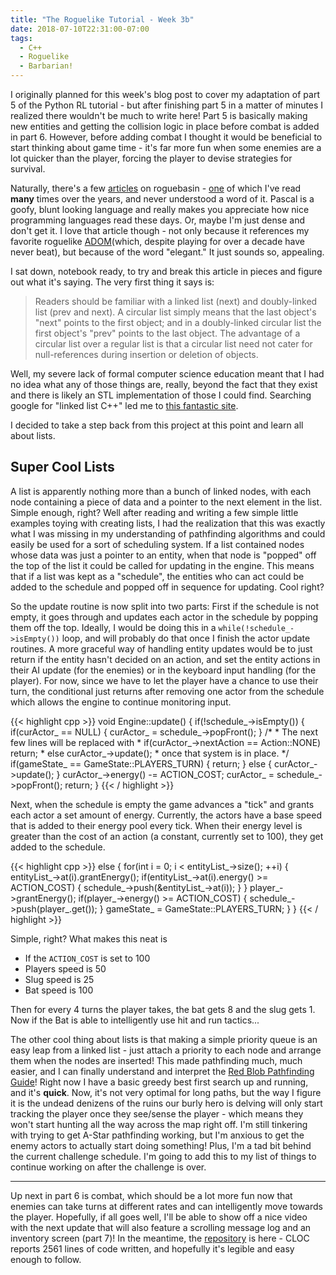 ```yaml
---
title: "The Roguelike Tutorial - Week 3b"
date: 2018-07-10T22:31:00-07:00
tags:
  - C++
  - Roguelike
  - Barbarian!
---
```


I originally planned for this week's blog post to cover my adaptation of part 5 of the Python RL tutorial - but after finishing part 5 in a matter of minutes
I realized there wouldn't be much to write here! Part 5 is basically making new entities and getting the collision logic in place before combat is added in
part 6. However, before adding combat I thought it would be beneficial to start thinking about game time - it's far more fun when some enemies are a lot quicker than
the player, forcing the player to devise strategies for survival. 

Naturally, there's a few [articles](http://www.roguebasin.com/index.php?title=Articles#Time_management) on roguebasin - [one](http://www.roguebasin.com/index.php?title=An_elegant_time-management_system_for_roguelikes)
of which I've read **many** times over the years, and never understood a word of it. Pascal is a goofy, blunt looking language and really makes you appreciate
how nice programming languages read these days. Or, maybe I'm just dense and don't get it. I love that article though - not only because it references my favorite
roguelike [ADOM](https://www.adom.de/home/index.html)(which, despite playing for over a decade have never beat), but because of the word "elegant." It just sounds
so, appealing. 

I sat down, notebook ready, to try and break this article in pieces and figure out what it's saying. The very first thing it says is:

 > Readers should be familiar with a linked list (next) and doubly-linked list (prev and next). A circular list simply means that the last object's "next" points to the first object; and in a doubly-linked circular list the first object's "prev" points to the last object. The advantage of a circular list over a regular list is that a circular list need not cater for null-references during insertion or deletion of objects.

Well, my severe lack of formal computer science education meant that I had no idea what any of those things are, really, beyond the fact that they exist and there
is likely an STL implementation of those I could find. Searching google for "linked list C++" led me to [this fantastic site](https://www.geeksforgeeks.org/data-structures/linked-list/).

I decided to take a step back from this project at this point and learn all about lists.

## Super Cool Lists
A list is apparently nothing more than a bunch of linked nodes, with each node containing a piece of data and a pointer to the next element in the list. Simple
enough, right? Well after reading and writing a few simple little examples toying with creating lists, I had the realization that this was exactly what I was 
missing in my understanding of pathfinding algorithms and could easily be used for a sort of scheduling system. If a list contained nodes whose data was just a
pointer to an entity, when that node is "popped" off the top of the list it could be called for updating in the engine. This means that if a list was kept as 
a "schedule", the entities who can act could be added to the schedule and popped off in sequence for updating. Cool right?

So the update routine is now split into two parts: First if the schedule is not empty, it goes through and updates each actor in the schedule by popping them
off the top. Ideally, I would be doing this in a `while(!schedule_->isEmpty())` loop, and will probably do that once I finish the actor update routines. A more
graceful way of handling entity updates would be to just return if the entity hasn't decided on an action, and set the entity actions in their AI update (for the
enemies) or in the keyboard input handling (for the player). For now,
since we have to let the player have a chance to use their turn, the conditional just returns after removing one actor from the schedule which allows the engine to
continue monitoring input.

{{< highlight cpp >}}
void Engine::update()
{
    if(!schedule_->isEmpty())
    {
        if(curActor_ == NULL)
        {
            curActor_ = schedule_->popFront();
        }
        /*
         * The next few lines will be replaced with
         * if(curActor_->nextAction == Action::NONE) return;
         * else curActor_->update();
         * once that system is in place.
         */
        if(gameState_ == GameState::PLAYERS_TURN)
        {
            return;
        }
        else
        {
            curActor_->update();
        }
        curActor_->energy() -= ACTION_COST;
        curActor_ = schedule_->popFront();
        return;
    }
{{< / highlight >}} 

Next, when the schedule is empty the game advances a "tick" and grants each actor a set amount of energy. Currently, the actors have a base speed that is added
to their energy pool every tick. When their energy level is greater than the cost of an action (a constant, currently set to 100), they get added to the schedule.

{{< highlight cpp >}}
    else
    {
        for(int i = 0; i < entityList_->size(); ++i)
        {
            entityList_->at(i).grantEnergy();
            if(entityList_->at(i).energy() >= ACTION_COST)
            {
                schedule_->push(&entityList_->at(i));
            }
        }
        player_->grantEnergy();
        if(player_->energy() >= ACTION_COST)
        {
            schedule_->push(player_.get());
        }
        gameState_ = GameState::PLAYERS_TURN;
    }
} 
{{< / highlight >}} 

Simple, right? What makes this neat is 

 * If the `ACTION_COST` is set to 100
 * Players speed is 50
 * Slug speed is 25
 * Bat speed is 100

Then for every 4 turns the player takes, the bat gets 8 and the slug gets 1. Now if the Bat is able to intelligently use hit and run tactics...

The other cool thing about lists is that making a simple priority queue is an easy leap from a linked list - just attach a priority to each node and arrange them
when the nodes are inserted! This made pathfinding much, much easier, and I can finally understand and interpret the [Red Blob Pathfinding Guide](https://www.redblobgames.com/pathfinding/a-star/introduction.html)!
Right now I have a basic greedy best first search up and running, and it's **quick**. Now, it's not very optimal for long paths, but the way I figure it is the
undead denizens of the ruins our burly hero is delving will only start tracking the player once they see/sense the player - which means they won't start hunting all
the way across the map right off. I'm still tinkering with trying to get A-Star pathfinding working, but I'm anxious to get the enemy actors to actually start doing
something! Plus, I'm a tad bit behind the current challenge schedule. I'm going to add this to my list of things to continue working on after the challenge is over.

---

Up next in part 6 is combat, which should be a lot more fun now that enemies can take turns at different rates and can intelligently move towards the player.
Hopefully, if all goes well, I'll be able to show off a nice video with the next update that will also feature a scrolling message log and an inventory screen
(part 7)! In the meantime, the [repository](https://github.com/zwilder/barbarian) is here - CLOC reports 2561 lines of code written, and hopefully it's legible
and easy enough to follow.
